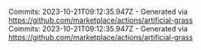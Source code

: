 Commits: 2023-10-21T09:12:35.947Z - Generated via https://github.com/marketplace/actions/artificial-grass
<br>
Commits: 2023-10-21T09:12:35.947Z - Generated via https://github.com/marketplace/actions/artificial-grass
<br>
